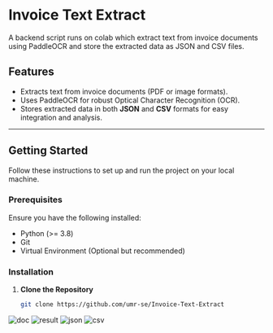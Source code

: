 # Invoice Text Extract

A backend script runs on colab which extract text from invoice documents using PaddleOCR and store the extracted data as JSON and CSV files.

## Features

- Extracts text from invoice documents (PDF or image formats).
- Uses PaddleOCR for robust Optical Character Recognition (OCR).
- Stores extracted data in both **JSON** and **CSV** formats for easy integration and analysis.

---

## Getting Started

Follow these instructions to set up and run the project on your local machine.

### Prerequisites

Ensure you have the following installed:

- Python (>= 3.8)
- Git
- Virtual Environment (Optional but recommended)

### Installation

1. **Clone the Repository**
   ```bash
   git clone https://github.com/umr-se/Invoice-Text-Extract
![doc](https://github.com/user-attachments/assets/3f87b04e-2f04-40f9-8202-9ce3dd187f6d)
![result](https://github.com/user-attachments/assets/459f8e26-946b-4e39-9066-e2fb64d877e3)
![json ](https://github.com/user-attachments/assets/707ab484-3f55-4492-b0d0-fcae8ee1a957)
![csv](https://github.com/user-attachments/assets/5b55db5f-e505-4fda-84af-354afd22731d)


